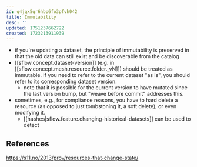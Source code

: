 ```yaml
---
id: q4jqx5qr6hbp6fo3pfvh042
title: Immutability
desc: ''
updated: 1751237662722
created: 1723213911939
---
```


- if you're updating a dataset, the principle of immutability is preserved in that the old data can still exist and be discoverable from the catalog 
- [[sflow.concept.dataset-version]] (e.g. in [[sflow.concept.mesh.resource.folder._vN]]) should be treated as immutable. If you need to refer to the current dataset "as is", you should refer to its corresponding dataset version.
  - note that it is possible for the current version to have mutated since the last version bump, but "weave before commit" addresses this.
- sometimes, e.g., for compliance reasons, you have to hard delete a resource (as opposed to just tombstoning it, a soft delete), or even modifying it. 
  - [[hashes|sflow.feature.changing-historical-datasets]] can be used to detect 

## References

https://s11.no/2013/prov/resources-that-change-state/